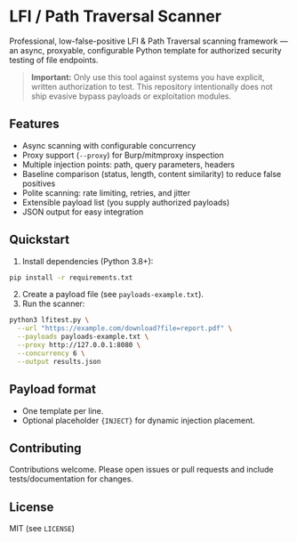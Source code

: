 # LFI / Path Traversal Scanner

Professional, low-false-positive LFI & Path Traversal scanning framework — an async, proxyable, configurable Python template for authorized security testing of file endpoints.

> **Important:** Only use this tool against systems you have explicit, written authorization to test. This repository intentionally does not ship evasive bypass payloads or exploitation modules.

## Features
- Async scanning with configurable concurrency
- Proxy support (`--proxy`) for Burp/mitmproxy inspection
- Multiple injection points: path, query parameters, headers
- Baseline comparison (status, length, content similarity) to reduce false positives
- Polite scanning: rate limiting, retries, and jitter
- Extensible payload list (you supply authorized payloads)
- JSON output for easy integration

## Quickstart
1. Install dependencies (Python 3.8+):
```bash
pip install -r requirements.txt
```
2. Create a payload file (see `payloads-example.txt`).
3. Run the scanner:
```bash
python3 lfitest.py \
  --url "https://example.com/download?file=report.pdf" \
  --payloads payloads-example.txt \
  --proxy http://127.0.0.1:8080 \
  --concurrency 6 \
  --output results.json
```

## Payload format
- One template per line.
- Optional placeholder `{INJECT}` for dynamic injection placement.

## Contributing
Contributions welcome. Please open issues or pull requests and include tests/documentation for changes.

## License
MIT (see `LICENSE`)
